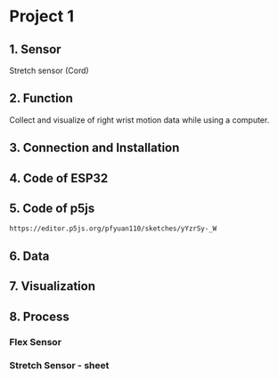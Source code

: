 # Project 1

## 1. Sensor
Stretch sensor (Cord)

## 2. Function
Collect and visualize of right wrist motion data while using a computer.

## 3. Connection and Installation


## 4. Code of ESP32


## 5. Code of p5js
`https://editor.p5js.org/pfyuan110/sketches/yYzrSy-_W`

## 6. Data


## 7. Visualization


## 8. Process
### Flex Sensor
### Stretch Sensor - sheet
